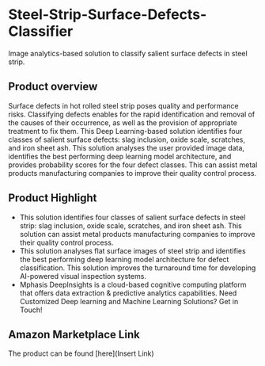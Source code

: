 # Steel-Strip-Surface-Defects-Classifier
Image analytics-based solution to classify salient surface defects in steel strip.

## Product overview
Surface defects in hot rolled steel strip poses quality and performance risks. Classifying defects enables for the rapid identification and removal of the causes of their occurrence, as well as the provision of appropriate treatment to fix them. This Deep Learning-based solution identifies four classes of salient surface defects: slag inclusion, oxide scale, scratches, and iron sheet ash. This solution analyses the user provided image data, identifies the best performing deep learning model architecture, and provides probability scores for the four defect classes. This can assist metal products manufacturing companies to improve their quality control process.

## Product Highlight 
* This solution identifies four classes of salient surface defects in steel strip: slag inclusion, oxide scale, scratches, and iron sheet ash. This solution can assist metal products manufacturing companies to improve their quality control process.
* This solution analyses flat surface images of steel strip and identifies the best performing deep learning model architecture for defect classification. This solution improves the turnaround time for developing AI-powered visual inspection systems.
* Mphasis DeepInsights is a cloud-based cognitive computing platform that offers data extraction & predictive analytics capabilities. Need Customized Deep learning and Machine Learning Solutions? Get in Touch!

## Amazon Marketplace Link
The product can be found [here](Insert Link)
